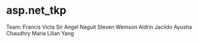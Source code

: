# asp.net_tkp

Team:
Francis Victa
Sir Angel Naguit
Steven Wemson
Aldrin Jacildo
Ayusha Chaudhry
Maria Lilian Yang
